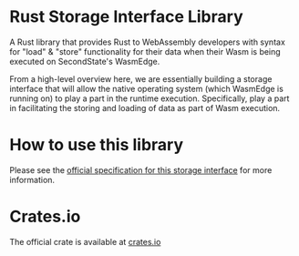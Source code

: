 # Rust Storage Interface Library

A Rust library that provides Rust to WebAssembly developers with syntax for "load" & "store" functionality for their data when their Wasm is being executed on SecondState's WasmEdge.

From a high-level overview here, we are essentially building a storage interface that will allow the native operating system (which WasmEdge is running on) to play a part in the runtime execution. Specifically, play a part in facilitating the storing and loading of data as part of Wasm execution. 

# How to use this library

Please see the [official specification for this storage interface](https://github.com/second-state/specs/blob/master/storage_interface.md) for more information.

# Crates.io

The official crate is available at [crates.io](https://crates.io/crates/wasmedge_storage_interface)